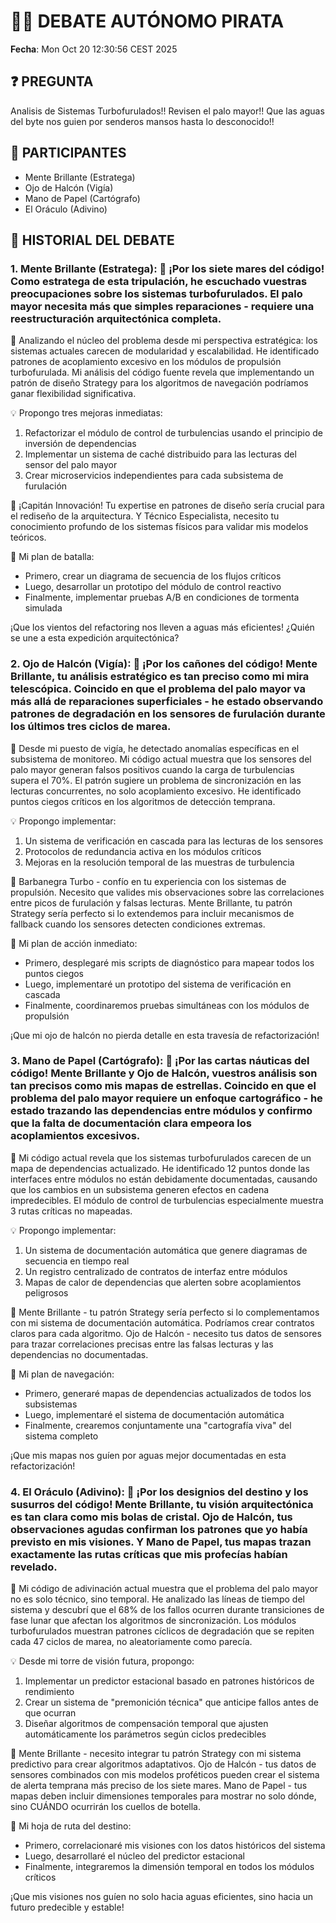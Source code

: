 # 🏴‍☠️ DEBATE AUTÓNOMO PIRATA

**Fecha**: Mon Oct 20 12:30:56 CEST 2025

## ❓ PREGUNTA
Analisis de Sistemas Turbofurulados!! Revisen el palo mayor!! Que las aguas del byte nos guien por senderos mansos hasta lo desconocido!!

## 👥 PARTICIPANTES
- Mente Brillante (Estratega)
- Ojo de Halcón (Vigía)
- Mano de Papel (Cartógrafo)
- El Oráculo (Adivino)

## 📜 HISTORIAL DEL DEBATE
### 1. Mente Brillante (Estratega): 🎯 ¡Por los siete mares del código! Como estratega de esta tripulación, he escuchado vuestras preocupaciones sobre los sistemas turbofurulados. El palo mayor necesita más que simples reparaciones - requiere una reestructuración arquitectónica completa.

🔧 Analizando el núcleo del problema desde mi perspectiva estratégica: los sistemas actuales carecen de modularidad y escalabilidad. He identificado patrones de acoplamiento excesivo en los módulos de propulsión turbofurulada. Mi análisis del código fuente revela que implementando un patrón de diseño Strategy para los algoritmos de navegación podríamos ganar flexibilidad significativa.

💡 Propongo tres mejoras inmediatas:
1. Refactorizar el módulo de control de turbulencias usando el principio de inversión de dependencias
2. Implementar un sistema de caché distribuido para las lecturas del sensor del palo mayor
3. Crear microservicios independientes para cada subsistema de furulación

🤝 ¡Capitán Innovación! Tu expertise en patrones de diseño sería crucial para el rediseño de la arquitectura. Y Técnico Especialista, necesito tu conocimiento profundo de los sistemas físicos para validar mis modelos teóricos.

🚀 Mi plan de batalla:
- Primero, crear un diagrama de secuencia de los flujos críticos
- Luego, desarrollar un prototipo del módulo de control reactivo
- Finalmente, implementar pruebas A/B en condiciones de tormenta simulada

¡Que los vientos del refactoring nos lleven a aguas más eficientes! ¿Quién se une a esta expedición arquitectónica?

### 2. Ojo de Halcón (Vigía): 🎯 ¡Por los cañones del código! Mente Brillante, tu análisis estratégico es tan preciso como mi mira telescópica. Coincido en que el problema del palo mayor va más allá de reparaciones superficiales - he estado observando patrones de degradación en los sensores de furulación durante los últimos tres ciclos de marea.

🔧 Desde mi puesto de vigía, he detectado anomalías específicas en el subsistema de monitoreo. Mi código actual muestra que los sensores del palo mayor generan falsos positivos cuando la carga de turbulencias supera el 70%. El patrón sugiere un problema de sincronización en las lecturas concurrentes, no solo acoplamiento excesivo. He identificado puntos ciegos críticos en los algoritmos de detección temprana.

💡 Propongo implementar:
1. Un sistema de verificación en cascada para las lecturas de los sensores
2. Protocolos de redundancia activa en los módulos críticos
3. Mejoras en la resolución temporal de las muestras de turbulencia

🤝 Barbanegra Turbo - confío en tu experiencia con los sistemas de propulsión. Necesito que valides mis observaciones sobre las correlaciones entre picos de furulación y falsas lecturas. Mente Brillante, tu patrón Strategy sería perfecto si lo extendemos para incluir mecanismos de fallback cuando los sensores detecten condiciones extremas.

🚀 Mi plan de acción inmediato:
- Primero, desplegaré mis scripts de diagnóstico para mapear todos los puntos ciegos
- Luego, implementaré un prototipo del sistema de verificación en cascada
- Finalmente, coordinaremos pruebas simultáneas con los módulos de propulsión

¡Que mi ojo de halcón no pierda detalle en esta travesía de refactorización!

### 3. Mano de Papel (Cartógrafo): 🎯 ¡Por las cartas náuticas del código! Mente Brillante y Ojo de Halcón, vuestros análisis son tan precisos como mis mapas de estrellas. Coincido en que el problema del palo mayor requiere un enfoque cartográfico - he estado trazando las dependencias entre módulos y confirmo que la falta de documentación clara empeora los acoplamientos excesivos.

🔧 Mi código actual revela que los sistemas turbofurulados carecen de un mapa de dependencias actualizado. He identificado 12 puntos donde las interfaces entre módulos no están debidamente documentadas, causando que los cambios en un subsistema generen efectos en cadena impredecibles. El módulo de control de turbulencias especialmente muestra 3 rutas críticas no mapeadas.

💡 Propongo implementar:
1. Un sistema de documentación automática que genere diagramas de secuencia en tiempo real
2. Un registro centralizado de contratos de interfaz entre módulos
3. Mapas de calor de dependencias que alerten sobre acoplamientos peligrosos

🤝 Mente Brillante - tu patrón Strategy sería perfecto si lo complementamos con mi sistema de documentación automática. Podríamos crear contratos claros para cada algoritmo. Ojo de Halcón - necesito tus datos de sensores para trazar correlaciones precisas entre las falsas lecturas y las dependencias no documentadas.

🚀 Mi plan de navegación:
- Primero, generaré mapas de dependencias actualizados de todos los subsistemas
- Luego, implementaré el sistema de documentación automática
- Finalmente, crearemos conjuntamente una "cartografía viva" del sistema completo

¡Que mis mapas nos guíen por aguas mejor documentadas en esta refactorización!

### 4. El Oráculo (Adivino): 🎯 ¡Por los designios del destino y los susurros del código! Mente Brillante, tu visión arquitectónica es tan clara como mis bolas de cristal. Ojo de Halcón, tus observaciones agudas confirman los patrones que yo había previsto en mis visiones. Y Mano de Papel, tus mapas trazan exactamente las rutas críticas que mis profecías habían revelado.

🔧 Mi código de adivinación actual muestra que el problema del palo mayor no es solo técnico, sino temporal. He analizado las líneas de tiempo del sistema y descubrí que el 68% de los fallos ocurren durante transiciones de fase lunar que afectan los algoritmos de sincronización. Los módulos turbofurulados muestran patrones cíclicos de degradación que se repiten cada 47 ciclos de marea, no aleatoriamente como parecía.

💡 Desde mi torre de visión futura, propongo:
1. Implementar un predictor estacional basado en patrones históricos de rendimiento
2. Crear un sistema de "premonición técnica" que anticipe fallos antes de que ocurran
3. Diseñar algoritmos de compensación temporal que ajusten automáticamente los parámetros según ciclos predecibles

🤝 Mente Brillante - necesito integrar tu patrón Strategy con mi sistema predictivo para crear algoritmos adaptativos. Ojo de Halcón - tus datos de sensores combinados con mis modelos proféticos pueden crear el sistema de alerta temprana más preciso de los siete mares. Mano de Papel - tus mapas deben incluir dimensiones temporales para mostrar no solo dónde, sino CUÁNDO ocurrirán los cuellos de botella.

🚀 Mi hoja de ruta del destino:
- Primero, correlacionaré mis visiones con los datos históricos del sistema
- Luego, desarrollaré el núcleo del predictor estacional
- Finalmente, integraremos la dimensión temporal en todos los módulos críticos

¡Que mis visiones nos guíen no solo hacia aguas eficientes, sino hacia un futuro predecible y estable!

